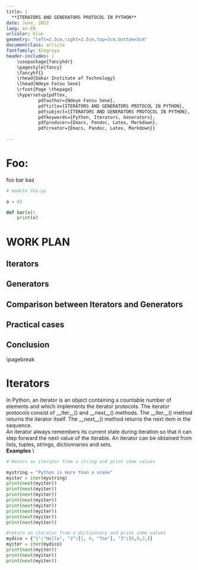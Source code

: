 ```yaml
---
title: |
  **ITERATORS AND GENERATORS PROTOCOL IN PYTHON**
date: June, 2022
lang: en-EN
urlcolor: blue
geometry: "left=2.5cm,right=2.5cm,top=3cm,bottom=3cm"
documentclass: article
fontfamily: Alegreya
header-includes: |
    \usepackage{fancyhdr}
    \pagestyle{fancy}
    \fancyhf{}
    \rhead{Dakar Institute of Technology}
    \lhead{Ndeye Fatou Sene}
    \rfoot{Page \thepage}
    \hypersetup{pdftex,
            pdfauthor={Ndeye Fatou Sene},
            pdftitle={ITERATORS AND GENERATORS PROTOCOL IN PYTHON},
            pdfsubject={ITERATORS AND GENERATORS PROTOCOL IN PYTHON},
            pdfkeywords={Python, Iterators, Generators},
            pdfproducer={Emacs, Pandoc, Latex, Markdown},
            pdfcreator={Emacs, Pandoc, Latex, Markdown}}
    
---
```


# Foo:

foo bar baz

```python
# module foo.py

a = 42

def bar(x):
    print(x)
```
# **WORK PLAN**
## **Iterators**
## **Generators**
## **Comparison between Iterators and Generators**
## **Practical cases**
## **Conclusion** 

\pagebreak
# Iterators
In Python, an iterator is an object containing a countable number of elements and which implements the iterator protocols. The iterator protocols consist of \_\_iter\_\_() and \_\_next\_\_() methods. The \_\_iter\_\_() method returns the iterator itself. The \_\_next\_\_() method returns the next item in the sequence.\
An iterator always remembers its current state during iteration so that it can step forward the next value of the iterable. An iterator can be obtained from lists, tuples, strings, dictionnaries and sets.\
**Examples** \
```python
# Return an iterator from a string and print some values

mystring = "Python is more than a snake"
myiter = iter(mystring)
print(next(myiter))
print(next(myiter))
print(next(myiter))
print(next(myiter))
print(next(myiter))
print(next(myiter))
print(next(myiter))
print(next(myiter))

#return an iterator from a dictionnary and print some values
mydico = {"1":"Hello", "2":[1, 4, "foo"], "3":(6,8,3,)}
myiter = iter(mydico)
print(next(myiter))
print(next(myiter))
print(next(myiter))

```


